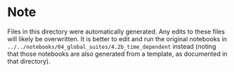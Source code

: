 # Note

Files in this directory were automatically generated.  Any edits to these files will likely be overwritten.  It is better to edit and run the original notebooks in `../../notebooks/04_global_suites/4.2b_time_dependent` instead (noting that those notebooks are also generated from a template, as documented in that directory).
